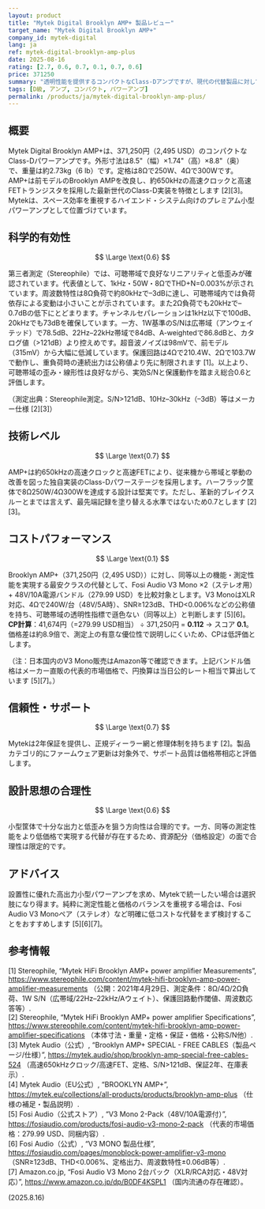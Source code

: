 ```yaml
---
layout: product
title: "Mytek Digital Brooklyn AMP+ 製品レビュー"
target_name: "Mytek Digital Brooklyn AMP+"
company_id: mytek-digital
lang: ja
ref: mytek-digital-brooklyn-amp-plus
date: 2025-08-16
rating: [2.7, 0.6, 0.7, 0.1, 0.7, 0.6]
price: 371250
summary: "透明性能を提供するコンパクトなClass-Dアンプですが、現代の代替製品に対してコストパフォーマンスが劣ります"
tags: [D級, アンプ, コンパクト, パワーアンプ]
permalink: /products/ja/mytek-digital-brooklyn-amp-plus/
---
```

## 概要

Mytek Digital Brooklyn AMP+は、371,250円（2,495 USD）のコンパクトなClass-Dパワーアンプです。外形寸法は8.5"（幅）×1.74"（高）×8.8"（奥）で、重量は約2.73kg（6 lb）です。定格は8Ωで250W、4Ωで300Wです。AMP+は前モデルのBrooklyn AMPを改良し、約650kHzの高速クロックと高速FETトランジスタを採用した最新世代のClass-D実装を特徴とします [2][3]。Mytekは、スペース効率を重視するハイエンド・システム向けのプレミアム小型パワーアンプとして位置づけています。

## 科学的有効性

$$ \Large \text{0.6} $$

第三者測定（Stereophile）では、可聴帯域で良好なリニアリティと低歪みが確認されています。代表値として、1kHz・50W・8ΩでTHD+N=0.003%が示されています。周波数特性は8Ω負荷で約80kHzで–3dBに達し、可聴帯域内では負荷依存による変動は小さいことが示されています。また2Ω負荷でも20kHzで–0.7dBの低下にとどまります。チャンネルセパレーションは1kHz以下で100dB、20kHzでも73dBを確保しています。一方、1W基準のS/Nは広帯域（アンウェイテッド）で78.5dB、22Hz–22kHz帯域で84dB、A-weightedで86.8dBと、カタログ値（>121dB）より控えめです。超音波ノイズは98mVで、前モデル（315mV）から大幅に低減しています。保護回路は4Ωで210.4W、2Ωで103.7Wで動作し、重負荷時の連続出力は公称値より先に制限されます [1]。以上より、可聴帯域の歪み・線形性は良好ながら、実効S/Nと保護動作を踏まえ総合0.6と評価します。

（測定出典：Stereophile測定。S/N>121dB、10Hz–30kHz（–3dB）等はメーカー仕様 [2][3]）

## 技術レベル

$$ \Large \text{0.7} $$

AMP+は約650kHzの高速クロックと高速FETにより、従来機から帯域と挙動の改善を図った独自実装のClass-Dパワーステージを採用します。ハーフラック筐体で8Ω250W/4Ω300Wを達成する設計は堅実です。ただし、革新的ブレイクスルーとまでは言えず、最先端記録を塗り替える水準ではないため0.7とします [2][3]。

## コストパフォーマンス

$$ \Large \text{0.1} $$

Brooklyn AMP+（371,250円（2,495 USD））に対し、同等以上の機能・測定性能を実現する最安クラスの代替として、Fosi Audio V3 Mono ×2（ステレオ用）+ 48V/10A電源バンドル（279.99 USD）を比較対象とします。V3 MonoはXLR対応、4Ωで240W/台（48V/5A時）、SNR≥123dB、THD<0.006%などの公称値を持ち、可聴帯域の透明性指標で遜色ない（同等以上）と判断します [5][6]。  
**CP計算**：41,674円（=279.99 USD相当） ÷ 371,250円 = **0.112** → スコア **0.1**。  
価格差は約8.9倍で、測定上の有意な優位性で説明しにくいため、CPは低評価とします。

（注：日本国内のV3 Mono販売はAmazon等で確認できます。上記バンドル価格はメーカー直販の代表的市場価格で、円換算は当日公的レート相当で算出しています [5][7]。）

## 信頼性・サポート

$$ \Large \text{0.7} $$

Mytekは2年保証を提供し、正規ディーラー網と修理体制を持ちます [2]。製品カテゴリ的にファームウェア更新は対象外で、サポート品質は価格帯相応と評価します。

## 設計思想の合理性

$$ \Large \text{0.6} $$

小型筐体で十分な出力と低歪みを狙う方向性は合理的です。一方、同等の測定性能をより低価格で実現する代替が存在するため、資源配分（価格設定）の面で合理性は限定的です。

## アドバイス

設置性に優れた高出力小型パワーアンプを求め、Mytekで統一したい場合は選択肢になり得ます。純粋に測定性能と価格のバランスを重視する場合は、Fosi Audio V3 Monoペア（ステレオ）など明確に低コストな代替をまず検討することをおすすめします [5][6][7]。

## 参考情報

[1] Stereophile, “Mytek HiFi Brooklyn AMP+ power amplifier Measurements”, https://www.stereophile.com/content/mytek-hifi-brooklyn-amp-power-amplifier-measurements （公開：2021年4月29日、測定条件：8Ω/4Ω/2Ω負荷、1W S/N（広帯域/22Hz–22kHz/Aウェイト）、保護回路動作閾値、周波数応答等）.  
[2] Stereophile, “Mytek HiFi Brooklyn AMP+ power amplifier Specifications”, https://www.stereophile.com/content/mytek-hifi-brooklyn-amp-power-amplifier-specifications （本体寸法・重量・定格・保証・価格・公称S/N他）.  
[3] Mytek Audio（公式）, “Brooklyn AMP+ SPECIAL - FREE CABLES（製品ページ/仕様）”, https://mytek.audio/shop/brooklyn-amp-special-free-cables-524 （高速650kHzクロック/高速FET、定格、S/N>121dB、保証2年、在庫表示）.  
[4] Mytek Audio（EU公式）, “BROOKLYN AMP+”, https://mytek.eu/collections/all-products/products/brooklyn-amp-plus （仕様の補足・製品説明）.  
[5] Fosi Audio（公式ストア）, “V3 Mono 2-Pack（48V/10A電源付）”, https://fosiaudio.com/products/fosi-audio-v3-mono-2-pack （代表的市場価格：279.99 USD、同梱内容）.  
[6] Fosi Audio（公式）, “V3 MONO 製品仕様”, https://fosiaudio.com/pages/monoblock-power-amplifier-v3-mono （SNR≥123dB、THD<0.006%、定格出力、周波数特性±0.06dB等）.  
[7] Amazon.co.jp, “Fosi Audio V3 Mono 2台パック（XLR/RCA対応・48V対応）”, https://www.amazon.co.jp/dp/B0DF4KSPL1 （国内流通の存在確認）。

(2025.8.16)

